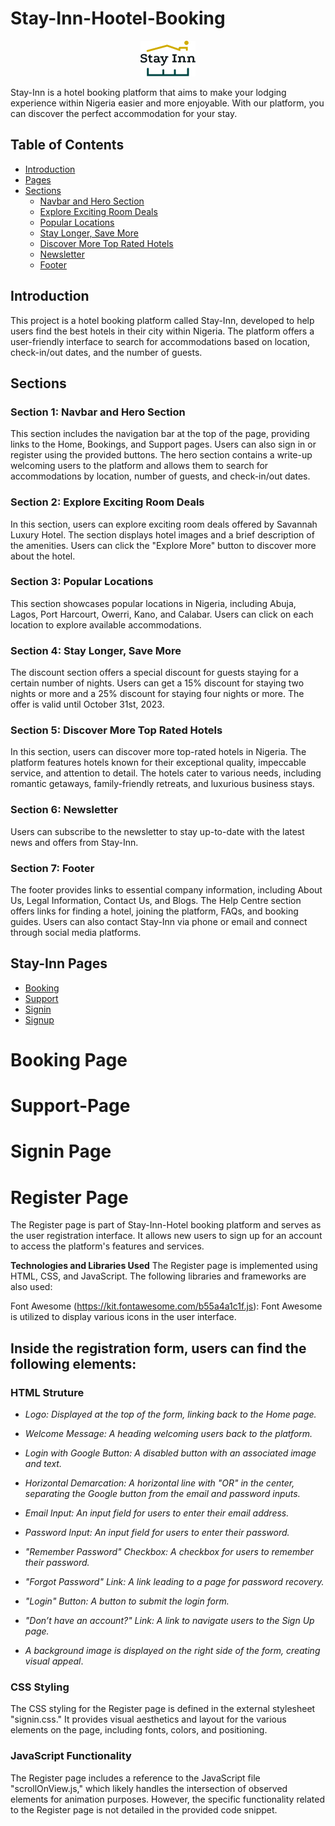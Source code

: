 # Stay-Inn-Hootel-Booking

<p align="center"><img src="/assets/images/logo2.png"/></p>

Stay-Inn is a hotel booking platform that aims to make your lodging experience within Nigeria easier and more enjoyable. With our platform, you can discover the perfect accommodation for your stay.

## Table of Contents
- [Introduction](#introduction)
- [Pages](#Stay-Inn-Pages)
- [Sections](#sections)
  - [Navbar and Hero Section](#section-1-navbar-and-hero-section)
  - [Explore Exciting Room Deals](#section-2-explore-exciting-room-deals)
  - [Popular Locations](#section-3-popular-locations)
  - [Stay Longer, Save More](#section-4-stay-longer-save-more)
  - [Discover More Top Rated Hotels](#section-5-discover-more-top-rated-hotels)
  - [Newsletter](#section-6-newsletter)
  - [Footer](#section-7-footer)

## Introduction

This project is a hotel booking platform called Stay-Inn, developed to help users find the best hotels in their city within Nigeria. The platform offers a user-friendly interface to search for accommodations based on location, check-in/out dates, and the number of guests.

## Sections

### Section 1: Navbar and Hero Section

This section includes the navigation bar at the top of the page, providing links to the Home, Bookings, and Support pages. Users can also sign in or register using the provided buttons. The hero section contains a write-up welcoming users to the platform and allows them to search for accommodations by location, number of guests, and check-in/out dates.

### Section 2: Explore Exciting Room Deals

In this section, users can explore exciting room deals offered by Savannah Luxury Hotel. The section displays hotel images and a brief description of the amenities. Users can click the "Explore More" button to discover more about the hotel.

### Section 3: Popular Locations

This section showcases popular locations in Nigeria, including Abuja, Lagos, Port Harcourt, Owerri, Kano, and Calabar. Users can click on each location to explore available accommodations.

### Section 4: Stay Longer, Save More

The discount section offers a special discount for guests staying for a certain number of nights. Users can get a 15% discount for staying two nights or more and a 25% discount for staying four nights or more. The offer is valid until October 31st, 2023.

### Section 5: Discover More Top Rated Hotels

In this section, users can discover more top-rated hotels in Nigeria. The platform features hotels known for their exceptional quality, impeccable service, and attention to detail. The hotels cater to various needs, including romantic getaways, family-friendly retreats, and luxurious business stays.

### Section 6: Newsletter

Users can subscribe to the newsletter to stay up-to-date with the latest news and offers from Stay-Inn.

### Section 7: Footer

The footer provides links to essential company information, including About Us, Legal Information, Contact Us, and Blogs. The Help Centre section offers links for finding a hotel, joining the platform, FAQs, and booking guides. Users can also contact Stay-Inn via phone or email and connect through social media platforms.

## Stay-Inn Pages
- [Booking](#Booking-Page)
- [Support](#Support-Page)
- [Signin](#Signin-Page)
- [Signup](#Register-Page)

# Booking Page

# Support-Page

# Signin Page

# Register Page

The Register page is part of Stay-Inn-Hotel booking platform and serves as the user registration interface. It allows new users to sign up for an account to access the platform's features and services.

**Technologies and Libraries Used**
The Register page is implemented using HTML, CSS, and JavaScript. The following libraries and frameworks are also used:

Font Awesome (https://kit.fontawesome.com/b55a4a1c1f.js): Font Awesome is utilized to display various icons in the user interface.


## Inside the registration form, users can find the following elements:
### HTML Struture
- *Logo: Displayed at the top of the form, linking back to the Home page.*

- *Welcome Message: A heading welcoming users back to the platform.*

- *Login with Google Button: A disabled button with an associated image and text.*

- *Horizontal Demarcation: A horizontal line with "OR" in the center, separating the Google button from the email and password inputs.*

- *Email Input: An input field for users to enter their email address.*

- *Password Input: An input field for users to enter their password.*

- *"Remember Password" Checkbox: A checkbox for users to remember their password.*

- *"Forgot Password" Link: A link leading to a page for password recovery.*

- *"Login" Button: A button to submit the login form.*

- *"Don’t have an account?" Link: A link to navigate users to the Sign Up page.*

- *A background image is displayed on the right side of the form, creating visual appeal*.

### CSS Styling
The CSS styling for the Register page is defined in the external stylesheet "signin.css." It provides visual aesthetics and layout for the various elements on the page, including fonts, colors, and positioning.

### JavaScript Functionality
The Register page includes a reference to the JavaScript file "scrollOnView.js," which likely handles the intersection of observed elements for animation purposes. However, the specific functionality related to the Register page is not detailed in the provided code snippet.